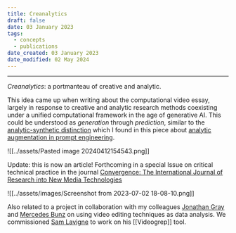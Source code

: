 ```yaml
---
title: Creanalytics
draft: false
date: 03 January 2023
tags:
  - concepts
  - publications
date_created: 03 January 2023
date_modified: 02 May 2024
---
```

---

_Creanalytics_: a portmanteau of creative and analytic.

This idea came up when writing about the computational video essay, largely in response to creative and analytic research methods coexisting under a unified computational framework in the age of generative AI. This could be understood as _generation_ through _prediction_, similar to the [analytic-synthetic distinction](https://www.williamcotton.com/articles/chatgpt-and-the-analytic-synthetic-distinction) which I found in this piece about [analytic augmentation in prompt engineering](https://github.com/williamcotton/empirical-philosophy/blob/main/articles/from-prompt-alchemy-to-prompt-engineering-an-introduction-to-analytic-agumentation.md).

![[../assets/Pasted image 20240412154543.png]]

Update: this is now an article! Forthcoming in a special Issue on critical technical practice in the journal [Convergence: The International Journal of Research into New Media Technologies]([https://journals.sagepub.com/home/con](https://journals.sagepub.com/doi/10.1177/13548565231174592)) 

![[../assets/images/Screenshot from 2023-07-02 18-08-10.png]]

Also related to a project in collaboration with my colleagues [Jonathan Gray](https://jonathangray.org/) and [Mercedes Bunz](https://www.kcl.ac.uk/people/mercedes-bunz) on using video editing techniques as data analysis. We commissioned [Sam Lavigne](https://lav.io/) to work on his [[Videogrep]] tool.